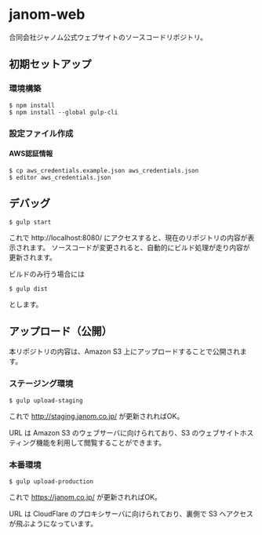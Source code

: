 janom-web
=========

合同会社ジャノム公式ウェブサイトのソースコードリポジトリ。



初期セットアップ
----------------

### 環境構築

```
$ npm install
$ npm install --global gulp-cli
```

### 設定ファイル作成

#### AWS認証情報

```
$ cp aws_credentials.example.json aws_credentials.json
$ editor aws_credentials.json
```



デバッグ
--------

```
$ gulp start
```

これで http://localhost:8080/ にアクセスすると、現在のリポジトリの内容が表示されます。
ソースコードが変更されると、自動的にビルド処理が走り内容が更新されます。

ビルドのみ行う場合には

```
$ gulp dist
```

とします。



アップロード（公開）
--------------------

本リポジトリの内容は、Amazon S3 上にアップロードすることで公開されます。

### ステージング環境

```
$ gulp upload-staging
```

これで http://staging.janom.co.jp/ が更新されればOK。

URL は Amazon S3 のウェブサーバに向けられており、S3 のウェブサイトホスティング機能を利用して閲覧することができます。

### 本番環境

```
$ gulp upload-production
```

これで https://janom.co.jp/ が更新されればOK。

URL は CloudFlare のプロキシサーバに向けられており、裏側で S3 へアクセスが飛ぶようになっています。



